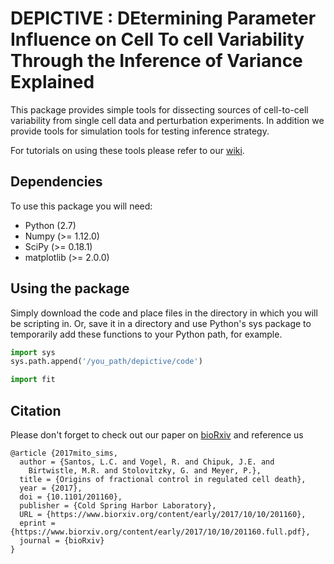 
DEPICTIVE : DEtermining Parameter Influence on Cell To cell Variability Through the Inference of Variance Explained
===========================================

This package provides simple tools for dissecting sources of cell-to-cell variability from single cell data and perturbation experiments.  In addition we provide tools for simulation tools for testing inference strategy.

For tutorials on using these tools please refer to our [wiki](https://github.com/robert-vogel/depictive/wiki).

Dependencies
------------
To use this package you will need:

- Python (2.7)
- Numpy (>= 1.12.0)
- SciPy (>= 0.18.1)
- matplotlib (>= 2.0.0)

Using the package
-----------------
Simply download the code and place files in the directory in which you will be scripting in.  Or, save it in a directory and use Python's sys package to temporarily add these functions to your Python path, for example.

```Python
import sys
sys.path.append('/you_path/depictive/code')

import fit
```

Citation
--------

Please don't forget to check out our paper on [bioRxiv](https://www.biorxiv.org/content/early/2017/10/10/201160) and reference us
```
@article {2017mito_sims,
  author = {Santos, L.C. and Vogel, R. and Chipuk, J.E. and
    Birtwistle, M.R. and Stolovitzky, G. and Meyer, P.},
  title = {Origins of fractional control in regulated cell death},
  year = {2017},
  doi = {10.1101/201160},
  publisher = {Cold Spring Harbor Laboratory},
  URL = {https://www.biorxiv.org/content/early/2017/10/10/201160},
  eprint = {https://www.biorxiv.org/content/early/2017/10/10/201160.full.pdf},
  journal = {bioRxiv}
}
```
